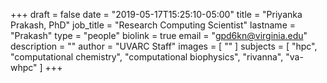 +++
draft = false
date = "2019-05-17T15:25:10-05:00"
title = "Priyanka Prakash, PhD"
job_title = "Research Computing Scientist"
lastname = "Prakash"
type = "people"
biolink = true
email = "gpd6kn@virginia.edu"
description = ""
author = "UVARC Staff"
images = [
  ""
]
subjects = [
  "hpc",
  "computational chemistry",
  "computational biophysics",
  "rivanna",
  "va-whpc"
]
+++

